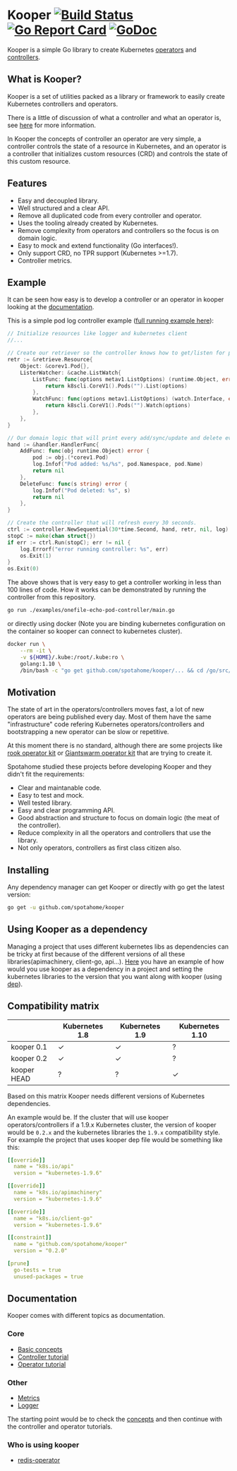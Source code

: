 Kooper [![Build Status][travis-image]][travis-url] [![Go Report Card][goreport-image]][goreport-url] [![GoDoc][godoc-image]][godoc-url]
======

Kooper is a simple Go library to create Kubernetes [operators](https://coreos.com/operators/) and [controllers](https://github.com/kubernetes/community/blob/master/contributors/devel/controllers.md).

## What is Kooper?

Kooper is a set of utilities packed as a library or framework to easily create Kubernetes controllers and operators.

There is a little of discussion of what a controller and what an operator is, see [here](https://stackoverflow.com/questions/47848258/kubernetes-controller-vs-kubernetes-operator) for more information. 

In Kooper the concepts of controller an operator are very simple, a controller controls the state of a resource in Kubernetes, and an operator is a controller that initializes custom resources (CRD) and controls the state of this custom resource.

## Features

* Easy and decoupled library.
* Well structured and a clear API.
* Remove all duplicated code from every controller and operator.
* Uses the tooling already created by Kubernetes.
* Remove complexity from operators and controllers so the focus is on domain logic.
* Easy to mock and extend functionality (Go interfaces!).
* Only support CRD, no TPR support (Kubernetes >=1.7).
* Controller metrics.

## Example

It can be seen how easy is to develop a controller or an operator in kooper looking at the [documentation](docs).

This is a simple pod log controller example ([full running example here](https://github.com/spotahome/kooper/blob/master/examples/onefile-echo-pod-controller/main.go)):

```go
// Initialize resources like logger and kubernetes client
//...

// Create our retriever so the controller knows how to get/listen for pod events.
retr := &retrieve.Resource{
    Object: &corev1.Pod{},
    ListerWatcher: &cache.ListWatch{
        ListFunc: func(options metav1.ListOptions) (runtime.Object, error) {
            return k8scli.CoreV1().Pods("").List(options)
        },
        WatchFunc: func(options metav1.ListOptions) (watch.Interface, error) {
            return k8scli.CoreV1().Pods("").Watch(options)
        },
    },
}

// Our domain logic that will print every add/sync/update and delete event.
hand := &handler.HandlerFunc{
    AddFunc: func(obj runtime.Object) error {
        pod := obj.(*corev1.Pod)
        log.Infof("Pod added: %s/%s", pod.Namespace, pod.Name)
        return nil
    },
    DeleteFunc: func(s string) error {
        log.Infof("Pod deleted: %s", s)
        return nil
    },
}

// Create the controller that will refresh every 30 seconds.
ctrl := controller.NewSequential(30*time.Second, hand, retr, nil, log)
stopC := make(chan struct{})
if err := ctrl.Run(stopC); err != nil {
    log.Errorf("error running controller: %s", err)
    os.Exit(1)
}
os.Exit(0)
```

The above shows that is very easy to get a controller working in less than 100 lines of code. How it works can be demonstrated by running the controller from this repository.

```bash
go run ./examples/onefile-echo-pod-controller/main.go
```

or directly using docker (Note you are binding kubernetes configuration on the container so kooper can connect to kubernetes cluster).

```bash
docker run \
    --rm -it \
    -v ${HOME}/.kube:/root/.kube:ro \
    golang:1.10 \
    /bin/bash -c "go get github.com/spotahome/kooper/... && cd /go/src/github.com/spotahome/kooper && go run ./examples/onefile-echo-pod-controller/main.go"
```

## Motivation

The state of art in the operators/controllers moves fast, a lot of new operators are being published every day. Most of them have the same "infrastructure" code refering Kubernetes operators/controllers and bootstrapping a new operator can be slow or repetitive.

At this moment there is no standard, although there are some projects like [rook operator kit](https://github.com/rook/operator-kit) or [Giantswarm operator kit](https://github.com/giantswarm/operatorkit) that are trying to create it.

Spotahome studied these projects before developing Kooper and they didn't fit the requirements:

* Clear and maintanable code.
* Easy to test and mock.
* Well tested library.
* Easy and clear programming API.
* Good abstraction and structure to focus on domain logic (the meat of the controller).
* Reduce complexity in all the operators and controllers that use the library.
* Not only operators, controllers as first class citizen also.

## Installing

Any dependency manager can get Kooper or directly with go get the latest version:

```bash
go get -u github.com/spotahome/kooper
```

## Using Kooper as a dependency

Managing a project that uses different kubernetes libs as dependencies can be tricky at first because of the different versions of all these libraries(apimachinery, client-go, api...). [Here][dependency-example] you have an example of how would you use kooper as a dependency in a project and setting the kubernetes libraries to the version that you want along with kooper (using [dep][dep-project]).

## Compatibility matrix

|                     | Kubernetes 1.8 | Kubernetes 1.9 | Kubernetes 1.10 |
|---------------------|----------------|----------------|-----------------|
| kooper 0.1          | ✓              | ✓              | ?               |
| kooper 0.2          | ✓              | ✓              | ?               |
| kooper HEAD         | ?              | ?              | ✓               |

Based on this matrix Kooper needs different versions of Kubernetes dependencies.

An example would be. If the cluster that will use kooper operators/controllers if  a 1.9.x Kubernetes cluster, the version of kooper would be `0.2.x` and the kubernetes libraries the `1.9.x` compatibility style. For example the project that uses kooper dep file would be something like this:

```yaml
[[override]]
  name = "k8s.io/api"
  version = "kubernetes-1.9.6"

[[override]]
  name = "k8s.io/apimachinery"
  version = "kubernetes-1.9.6"

[[override]]
  name = "k8s.io/client-go"
  version = "kubernetes-1.9.6"

[[constraint]]
  name = "github.com/spotahome/kooper"
  version = "0.2.0"

[prune]
  go-tests = true
  unused-packages = true
```

## Documentation

Kooper comes with different topics as documentation.

### Core

* [Basic concepts](docs/concepts.md)
* [Controller tutorial](docs/controller-tutorial.md)
* [Operator tutorial](docs/operator-tutorial.md)

### Other

* [Metrics](docs/metrics.md)
* [Logger](docs/logger.md)

The starting point would be to check the [concepts](docs/concepts.md) and then continue with the controller and operator tutorials.

### Who is using kooper

* [redis-operator](https://github.com/spotahome/redis-operator)

[travis-image]: https://travis-ci.org/spotahome/kooper.svg?branch=master
[travis-url]: https://travis-ci.org/spotahome/kooper
[goreport-image]: https://goreportcard.com/badge/github.com/spotahome/kooper
[goreport-url]: https://goreportcard.com/report/github.com/spotahome/kooper
[godoc-image]: https://godoc.org/github.com/spotahome/kooper?status.svg
[godoc-url]: https://godoc.org/github.com/spotahome/kooper
[dependency-example]: https://github.com/slok/kooper-as-dependency
[dep-project]: https://github.com/golang/dep
